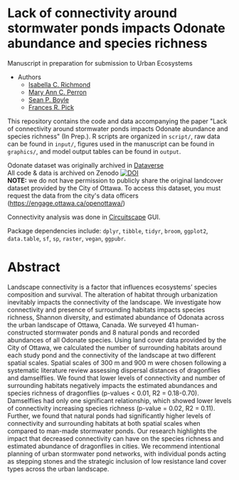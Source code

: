 # Lack of connectivity around stormwater ponds impacts Odonate abundance and species richness  

Manuscript in preparation for submission to Urban Ecosystems   


- Authors 
  - [Isabella C. Richmond](https://github.com/icrichmond)
  - [Mary Ann C. Perron](https://www.researchgate.net/profile/Mary-Ann-Perron)
  - [Sean P. Boyle](https://www.sites.google.com/view/seanboylephd)
  - [Frances R. Pick](https://www.researchgate.net/profile/Frances-Pick)
  
This repository contains the code and data accompanying the paper "Lack of connectivity around stormwater ponds impacts Odonate abundance and species richness" (In Prep.). R scripts are organized in ```script/```, raw data can be found in ```input/```, figures used in the manuscript can be found in ```graphics/```, and model output tables can be found in ```output```.

Odonate dataset was originally archived in [Dataverse](https://dataverse.scholarsportal.info/dataset.xhtml?persistentId=doi:10.5683/SP2/JKRF0M)  
All code & data is archived on Zenodo [![DOI](https://zenodo.org/badge/DOI/10.5281/zenodo.5337110.svg)](https://zenodo.org/record/5337110)  
**NOTE:** we do not have permission to publicly share the original landcover dataset provided by the City of Ottawa. To access this dataset, you must request the data from the city's data officers (https://engage.ottawa.ca/openottawa/)

Connectivity analysis was done in [Circuitscape](https://circuitscape.org/) GUI.


Package dependencies include: ```dplyr```, ```tibble```, ```tidyr```, ```broom```, ```ggplot2```, ```data.table```, ```sf```, ```sp```, ```raster```, ```vegan```, ```ggpubr```.  

# Abstract  
Landscape connectivity is a factor that influences ecosystems’ species composition and survival. The alteration of habitat through urbanization inevitably impacts the connectivity of the landscape. We investigate how connectivity and presence of surrounding habitats impacts species richness, Shannon diversity, and estimated abundance of Odonata across the urban landscape of Ottawa, Canada. We surveyed 41 human-constructed stormwater ponds and 8 natural ponds and recorded abundances of all Odonate species. Using land cover data provided by the City of Ottawa, we calculated the number of surrounding habitats around each study pond and the connectivity of the landscape at two different spatial scales. Spatial scales of 300 m and 900 m were chosen following a systematic literature review assessing dispersal distances of dragonflies and damselflies. We found that lower levels of connectivity and number of surrounding habitats negatively impacts the estimated abundances and species richness of dragonflies (p-values < 0.01, R2 = 0.18-0.70). Damselflies had only one significant relationship, which showed lower levels of connectivity increasing species richness (p-value = 0.02, R2 = 0.11). Further, we found that natural ponds had significantly higher levels of connectivity and surrounding habitats at both spatial scales when compared to man-made stormwater ponds. Our research highlights the impact that decreased connectivity can have on the species richness and estimated abundance of dragonflies in cities. We recommend intentional planning of urban stormwater pond networks, with individual ponds acting as stepping stones and the strategic inclusion of low resistance land cover types across the urban landscape. 
